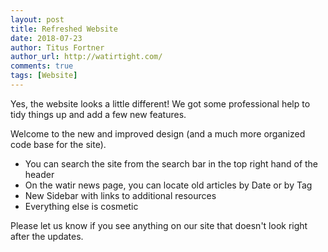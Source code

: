 ```yaml
---
layout: post
title: Refreshed Website
date: 2018-07-23
author: Titus Fortner
author_url: http://watirtight.com/
comments: true
tags: [Website]
---
```


Yes, the website looks a little different! We got some professional help to tidy things up and add a few new features.

<!--more-->

Welcome to the new and improved design (and a much more organized code base for the site). 

* You can search the site from the search bar in the top right hand of the header
* On the watir news page, you can locate old articles by Date or by Tag
* New Sidebar with links to additional resources
* Everything else is cosmetic

Please let us know if you see anything on our site that doesn't look right after the updates.